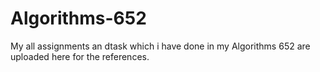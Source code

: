 # Algorithms-652
My all assignments an dtask which i have done in my Algorithms 652 are uploaded here for the references.
